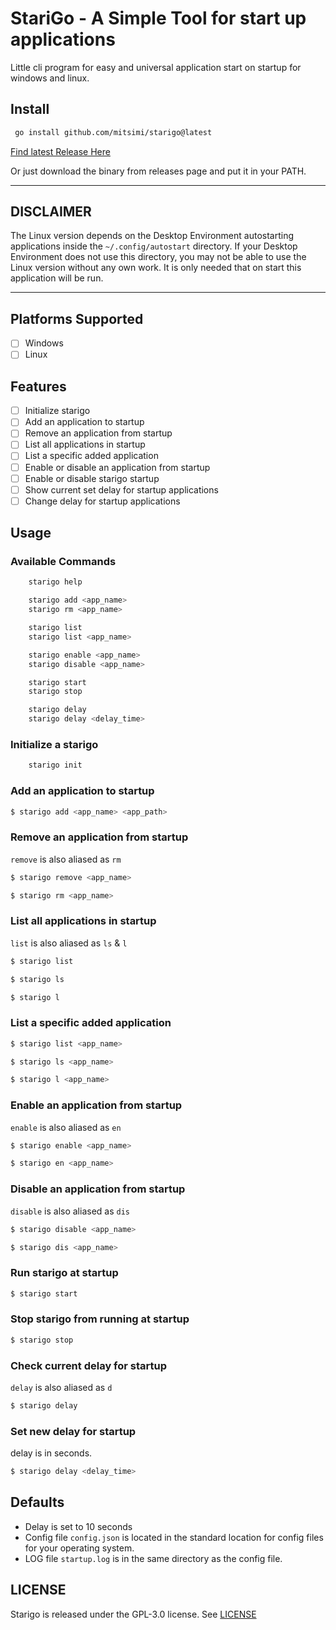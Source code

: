 # StariGo - A Simple Tool for start up applications

Little cli program for easy and universal application start on startup for windows and linux.

## Install

```sh
 go install github.com/mitsimi/starigo@latest
```

[Find latest Release Here](https://github.com/mitsimi/stariGo/releases/latest)

Or just download the binary from releases page and put it in your PATH.

---

## DISCLAIMER

The Linux version depends on the Desktop Environment autostarting applications inside the `~/.config/autostart` directory. 
If your Desktop Environment does not use this directory, you may not be able to use the Linux version without any own work. 
It is only needed that on start this application will be run.

---

## Platforms Supported

- [ ] Windows
- [ ] Linux

## Features

- [ ] Initialize starigo
- [ ] Add an application to startup
- [ ] Remove an application from startup
- [ ] List all applications in startup
- [ ] List a specific added application
- [ ] Enable or disable an application from startup
- [ ] Enable or disable starigo startup
- [ ] Show current set delay for startup applications
- [ ] Change delay for startup applications

## Usage

### Available Commands

```sh
    starigo help

    starigo add <app_name>
    starigo rm <app_name>

    starigo list
    starigo list <app_name>

    starigo enable <app_name>
    starigo disable <app_name>

    starigo start
    starigo stop

    starigo delay
    starigo delay <delay_time>
```

### Initialize a starigo

```sh
    starigo init
```
### Add an application to startup

```sh
$ starigo add <app_name> <app_path>
```

### Remove an application from startup

`remove` is also aliased as `rm`

```sh
$ starigo remove <app_name>
```

```sh
$ starigo rm <app_name>
```

### List all applications in startup

`list` is also aliased as `ls` & `l`


```sh
$ starigo list
```

```sh
$ starigo ls
```

```sh
$ starigo l
```

### List a specific added application

```sh
$ starigo list <app_name>
```

```sh
$ starigo ls <app_name>
```

```sh
$ starigo l <app_name>
```

### Enable an application from startup

`enable` is also aliased as `en`

```sh
$ starigo enable <app_name>
```

```sh
$ starigo en <app_name>
```

### Disable an application from startup

`disable` is also aliased as `dis`

```sh
$ starigo disable <app_name>
```

```sh
$ starigo dis <app_name>
```

### Run starigo at startup

```sh
$ starigo start
```

### Stop starigo from running at startup

```sh
$ starigo stop
```

### Check current delay for startup

`delay` is also aliased as `d`

```sh
$ starigo delay
```

### Set new delay for startup

delay is in seconds.

```sh
$ starigo delay <delay_time>
```

## Defaults

- Delay is set to 10 seconds
- Config file `config.json` is located in the standard location for config files for your operating system.
- LOG file `startup.log` is in the same directory as the config file.

## LICENSE
Starigo is released under the GPL-3.0 license. See [LICENSE](https://github.com/mitsimi/starigo/blob/main/LICENSE)

